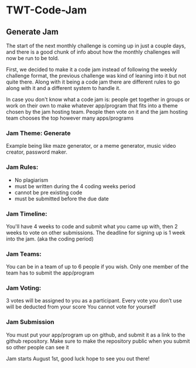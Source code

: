 # TWT-Code-Jam
## Generate Jam

The start of the next monthly challenge is coming up in just a couple days, and there is a good chunk of info about how the monthly challenges will now be run to be told.

First, we decided to make it a code jam instead of following the weekly challenge format, the previous challenge was kind of leaning into it but not quite there. Along with it being a code jam there are different rules to go along with it and a different system to handle it.

In case you don't know what a code jam is: people get together in groups or work on their own to make whatever app/program that fits into a theme chosen by the jam hosting team. People then vote on it and the jam hosting team chooses the top however many apps/programs

### Jam Theme: Generate
Example being like maze generator, or a meme generator, music video creator, password maker.

### Jam Rules:
- No plagiarism
- must be written during the 4 coding weeks period
- cannot be pre existing code
- must be submitted before the due date

### Jam Timeline:
You'll have 4 weeks to code and submit what you came up with, then 2 weeks to vote on other submissions.
The deadline for signing up is 1 week into the jam. (aka the coding period)

### Jam Teams:
You can be in a team of up to 6 people if you wish. Only one member of the team has to submit the app/program

### Jam Voting: 
3 votes will be assigned to you as a participant. 
Every vote you don’t use will be deducted from your score 
You cannot vote for yourself

### Jam Submission
You must put your app/program up on github, and submit it as a link to the github repository. Make sure to make the repository public when you submit so other people can see it

Jam starts August 1st, good luck hope to see you out there!
